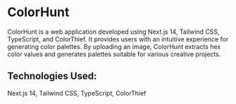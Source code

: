# ColorHunt

ColorHunt is a web application developed using Next.js 14, Tailwind CSS, TypeScript, and ColorThief. It provides users with an intuitive experience for generating color palettes. By uploading an image, ColorHunt extracts hex color values and generates palettes suitable for various creative projects.

## Technologies Used:
Next.js 14, Tailwind CSS, TypeScript, ColorThief

